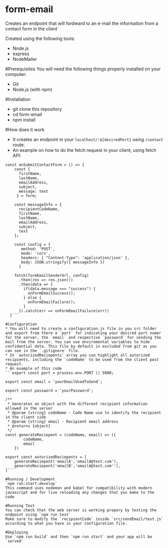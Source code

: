 # form-email

Creates an endpoint that will fordward to an e-mail the information from a contact form in the client

Created using the following tools:
* Node.js
* express
* NodeMailer

#Prerequisites
You will need the following things properly installed on your computer:
* Git
* Node.js (with npm)

#Installation
* git clone <repository-url> this repository
* cd form-email
* npm install

#How does it work
* It creates an endpoint in your `localhost/:${desiredPort}` using `/contact` route.
* An example on how to do the fetch request in your client, using fetch API:
```
const onSubmitContactForm = () => {
    const {
      firstName,
      lastName,
      emailAddress,
      subject,
      message: text
     } = form;

    const messageInfo = {
      recipientCodeName,
      firstName,
      lastName,
      emailAddress,
      subject,
      text
    };

    const config = {
       method: 'POST', 
       mode: 'cors', 
       headers: { "Content-Type": 'application/json' },
       body: JSON.stringify({ messageInfo })
      }

    fetch(formEmailSenderUrl, config)
      .then(res => res.json())
      .then(data => {
        if(data.message === "success") {
          onFormEmailSuccess();
        } else {
          onFormEmailFailure();
        }
      }).catch(err => onFormEmailFailure(err))
  }```

#Configuration
* You will need to create a configuration.js file in you src folder and export from there a `port` for indicating your desired port numer for the server, the `email` and respective `password` for sending the mail from the server. You can use enviromental variables to hide confidential data. This file by default in excluded from git as you can see in the `.gitignore` file. 
* In `autorizedReciepents` array you can highlight all autorized recipients, including the `codeName` to be used from the client post request.
* An example of this code
```export const port = process.env.PORT || 5000;

export const email = 'yourEmailUsedToSend';

export const password = 'yourPassword';

/**
 * Generates an object with the different recipient information allowed in the server
 * @param {string} codeName - Code Name use to identify the recipient in the client side
 * @param {string} email - Recipient email address
 * @returns {object}
 */
const generateReciepent = (codeName, email) => ({ 
        codeName, 
        email
    })

export const autorizedReciepents = [
    generateReciepent('emailA','emailA@test.com'),
    generateReciepent('emailB','emailA@test.com''),
]```

#Running / Development
`npm run:start:develop`
This command uses nodemon and babel for compatibility with modern javascript and for live reloading any changes that you make to the code

#Running Test
You can check that the web server is working propery by testing the endpoint using `npm run test`
Make sure to modify the `recipientCode` inside `src/sendEmail/test.js` according to what you have in your configuration file.

#Deploying
Use `npm run build` and then `npm run start` and your app will be `served`